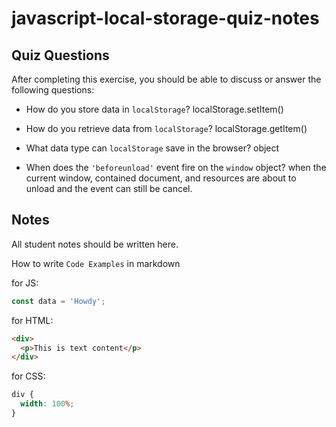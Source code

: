 # javascript-local-storage-quiz-notes

## Quiz Questions

After completing this exercise, you should be able to discuss or answer the following questions:

- How do you store data in `localStorage`?
  localStorage.setItem()

- How do you retrieve data from `localStorage`?
  localStorage.getItem()

- What data type can `localStorage` save in the browser?
  object

- When does the `'beforeunload'` event fire on the `window` object?
  when the current window, contained document, and resources are about to unload and the event can still be cancel.

## Notes

All student notes should be written here.

How to write `Code Examples` in markdown

for JS:

```javascript
const data = 'Howdy';
```

for HTML:

```html
<div>
  <p>This is text content</p>
</div>
```

for CSS:

```css
div {
  width: 100%;
}
```
